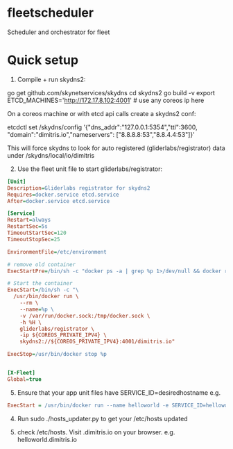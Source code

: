 # fleetscheduler
Scheduler and orchestrator for fleet

# Quick setup

1. Compile + run skydns2:

go get github.com/skynetservices/skydns
cd <gosourcepath> skydns2
go build -v
export ETCD_MACHINES='http://172.17.8.102:4001' # use any coreos ip here

On a coreos machine or with etcd api calls create a skydns2 conf:

etcdctl set /skydns/config '{"dns_addr":"127.0.0.1:5354","ttl":3600, "domain":"dimitris.io","nameservers": ["8.8.8.8:53","8.8.4.4:53"]}'

This will force skydns to look for auto registered (gliderlabs/registrator) data under /skydns/local/io/dimitris

2. Use the fleet unit file to start gliderlabs/registrator:
```ini
[Unit]
Description=Gliderlabs registrator for skydns2
Requires=docker.service etcd.service
After=docker.service etcd.service

[Service]
Restart=always
RestartSec=5s
TimeoutStartSec=120
TimeoutStopSec=25

EnvironmentFile=/etc/environment

# remove old container
ExecStartPre=/bin/sh -c "docker ps -a | grep %p 1>/dev/null && docker rm %p || true"

# Start the container
ExecStart=/bin/sh -c "\
  /usr/bin/docker run \
    --rm \
    --name=%p \
    -v /var/run/docker.sock:/tmp/docker.sock \
    -h %H \
    gliderlabs/registrator \
    -ip ${COREOS_PRIVATE_IPV4} \
    skydns2://${COREOS_PRIVATE_IPV4}:4001/dimitris.io"

ExecStop=/usr/bin/docker stop %p


[X-Fleet]
Global=true
```

5. Ensure that your app unit files have SERVICE_ID=desiredhostname e.g.
```ini
ExecStart = /usr/bin/docker run --name helloworld -e SERVICE_ID=helloworld -p 80:80 tutum/hello-world
```
4. Run sudo ./hosts_updater.py to get your /etc/hosts updated

5. check /etc/hosts. Visit <desiredhostname>.dimitris.io on your browser. e.g. helloworld.dimitris.io

